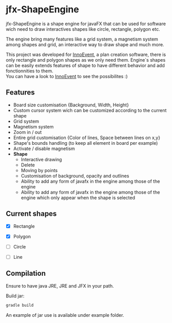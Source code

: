 # jfx-ShapeEngine

jfx-ShapeEngine is a shape engine for javaFX that can be used for software wich need to draw interactives shapes like circle, rectangle, polygon etc.  

The engine bring many features like a grid system, a magnetism system among shapes and grid, an interactive way to draw shape and much more.  
  
This project was developed for [InnoEvent](https://github.com/remigastaldi/InnoEvent), a plan creation software, there is only rectangle and polygon shapes as we only need them.  Engine`s shapes can be easily extends features of shape to have different behavior and add fonctionnities to them.  
You can have a look to [InnoEvent](https://github.com/remigastaldi/InnoEvent) to see the possibilites :)
  
## Features

- Board size customisation {Background, Width, Height}
- Custom cursor system wich can be customized according to the current shape
- Grid system
- Magnetism system
- Zoom in / out
- Entire grid customisation {Color of lines, Space between lines on x,y}
- Shape's bounds handling (to keep all element in board per example)
- Activate / disable magnetism
- **Shape**
  - Interactive drawing
  - Delete
  - Moving by points
  - Customisation of background, opacity and outlines
  - Ability to add any form of javafx in the engine among those of the engine
  - Ability to add any form of javafx in the engine among those of the engine which only appear when the shape is selected

## Current shapes

- [x] Rectangle
- [x] Polygon
- [ ] Circle
- [ ] Line


## Compilation
Ensure to have java JRE, JRE and JFX in your path.

Build jar:
```bash
gradle build
```

An example of jar use is available under example folder.
